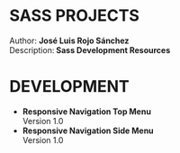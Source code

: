 # SASS PROJECTS
Author: <strong>José Luis Rojo Sánchez</strong><br />
Description:<strong> Sass Development Resources</strong>

# DEVELOPMENT
<ul>
    <li>
    <strong>Responsive Navigation Top Menu</strong><br />
    Version 1.0
    </li>
    <li>
    <strong>Responsive Navigation Side Menu </strong><br />
    Version 1.0
    </li>
</ul>    